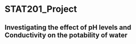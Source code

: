 # STAT201_Project
## Investigating the effect of pH levels and Conductivity on the potability of water
